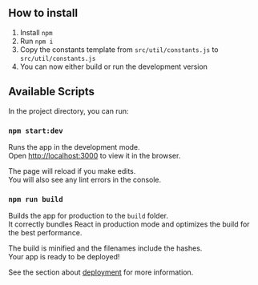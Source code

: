 ## How to install

1. Install `npm`
2. Run `npm i`
3. Copy the constants template from `src/util/constants.js` to `src/util/constants.js`
4. You can now either build or run the development version

## Available Scripts

In the project directory, you can run:

### `npm start:dev`

Runs the app in the development mode.<br />
Open [http://localhost:3000](http://localhost:3000) to view it in the browser.

The page will reload if you make edits.<br />
You will also see any lint errors in the console.

### `npm run build`

Builds the app for production to the `build` folder.<br />
It correctly bundles React in production mode and optimizes the build for the best performance.

The build is minified and the filenames include the hashes.<br />
Your app is ready to be deployed!

See the section about [deployment](https://facebook.github.io/create-react-app/docs/deployment) for more information.
